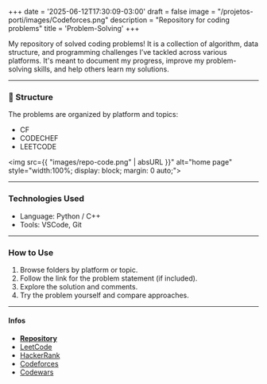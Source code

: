 +++
date = '2025-06-12T17:30:09-03:00'
draft = false
image = "/projetos-porti/images/Codeforces.png"
description = "Repository for coding problems"
title = 'Problem-Solving'
+++


My repository of solved coding problems! It is a collection of algorithm, data structure, and programming challenges I’ve tackled across various platforms. It's meant to document my progress, improve my problem-solving skills, and help others learn my solutions.

---

### 📁 Structure

The problems are organized by platform and topics:

- CF
- CODECHEF
- LEETCODE


<img src={{ "images/repo-code.png" | absURL }}" alt="home page" style="width:100%; display: block; margin: 0 auto;">

---

### Technologies Used
- Language: Python / C++
- Tools: VSCode, Git

---

### How to Use
1. Browse folders by platform or topic.
2. Follow the link for the problem statement (if included).
3. Explore the solution and comments.
4. Try the problem yourself and compare approaches.

---

#### Infos

- **[Repository](https://github.com/Thurunany/PROBLEM-SOLVING)**  
- [LeetCode](https://leetcode.com/)
- [HackerRank](https://www.hackerrank.com/)
- [Codeforces](https://codeforces.com/)
- [Codewars](https://www.codewars.com/)
